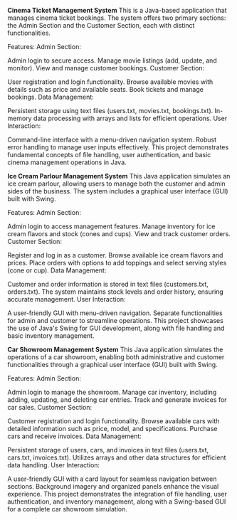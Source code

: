 **Cinema Ticket Management System**
This is a Java-based application that manages cinema ticket bookings. The system offers two primary sections: the Admin Section and the Customer Section, each with distinct functionalities.

Features:
Admin Section:

Admin login to secure access.
Manage movie listings (add, update, and monitor).
View and manage customer bookings.
Customer Section:

User registration and login functionality.
Browse available movies with details such as price and available seats.
Book tickets and manage bookings.
Data Management:

Persistent storage using text files (users.txt, movies.txt, bookings.txt).
In-memory data processing with arrays and lists for efficient operations.
User Interaction:

Command-line interface with a menu-driven navigation system.
Robust error handling to manage user inputs effectively.
This project demonstrates fundamental concepts of file handling, user authentication, and basic cinema management operations in Java.


**Ice Cream Parlour Management System**
This Java application simulates an ice cream parlour, allowing users to manage both the customer and admin sides of the business. The system includes a graphical user interface (GUI) built with Swing.

Features:
Admin Section:

Admin login to access management features.
Manage inventory for ice cream flavors and stock (cones and cups).
View and track customer orders.
Customer Section:

Register and log in as a customer.
Browse available ice cream flavors and prices.
Place orders with options to add toppings and select serving styles (cone or cup).
Data Management:

Customer and order information is stored in text files (customers.txt, orders.txt).
The system maintains stock levels and order history, ensuring accurate management.
User Interaction:

A user-friendly GUI with menu-driven navigation.
Separate functionalities for admin and customer to streamline operations.
This project showcases the use of Java's Swing for GUI development, along with file handling and basic inventory management.


**Car Showroom Management System**
This Java application simulates the operations of a car showroom, enabling both administrative and customer functionalities through a graphical user interface (GUI) built with Swing.

Features:
Admin Section:

Admin login to manage the showroom.
Manage car inventory, including adding, updating, and deleting car entries.
Track and generate invoices for car sales.
Customer Section:

Customer registration and login functionality.
Browse available cars with detailed information such as price, model, and specifications.
Purchase cars and receive invoices.
Data Management:

Persistent storage of users, cars, and invoices in text files (users.txt, cars.txt, invoices.txt).
Utilizes arrays and other data structures for efficient data handling.
User Interaction:

A user-friendly GUI with a card layout for seamless navigation between sections.
Background imagery and organized panels enhance the visual experience.
This project demonstrates the integration of file handling, user authentication, and inventory management, along with a Swing-based GUI for a complete car showroom simulation.

